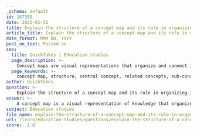 ```yaml
---
_schema: default
id: 167389
date: 2025-01-31
title: Explain the structure of a concept map and its role in organizing information.
article_title: Explain the structure of a concept map and its role in organizing information.
date_format: MMM DD, YYYY
post_on_text: Posted on
seo:
  title: QuickTakes | Education studies
  page_description: >-
    Concept maps are visual representations that organize and connect ideas hierarchically, enhancing understanding and retention of complex information by clarifying relationships and fostering active learning.
  page_keywords: >-
    concept map, structure, central concept, related concepts, sub-concepts, links, labels, visual elements, organizing information, relationships, active engagement, assessment tool, integration of knowledge, cognitive processing, educational tool
author: QuickTakes
question: >-
    Explain the structure of a concept map and its role in organizing information.
answer: >-
    A concept map is a visual representation of knowledge that organizes and connects ideas in a hierarchical structure. It serves as a powerful tool for learners to understand relationships between concepts, thereby enhancing retention and comprehension. Here’s a detailed explanation of its structure and role in organizing information:\n\n### Structure of a Concept Map\n\n1. **Central Concept**: At the core of a concept map is the central concept or idea, which represents the main topic being explored. This is typically placed at the top or center of the map.\n\n2. **Related Concepts**: Surrounding the central concept are related concepts that branch out from it. These concepts are connected to the central idea through lines or arrows, indicating the relationships between them.\n\n3. **Sub-concepts**: Each related concept can further branch out into sub-concepts or details, creating a hierarchical structure. This allows for a more in-depth exploration of each idea and its connections.\n\n4. **Links and Labels**: The lines connecting the concepts can be labeled to describe the nature of the relationship (e.g., "leads to," "is a part of," "affects"). This helps clarify how the concepts interact with one another.\n\n5. **Visual Elements**: Concept maps often incorporate visual elements such as colors, shapes, and images to enhance understanding and retention. These elements can make the map more engaging and easier to navigate.\n\n### Role in Organizing Information\n\n- **Clarification of Relationships**: Concept maps help learners visualize how different concepts are interrelated, which can clarify complex information and promote a deeper understanding of the subject matter.\n\n- **Active Engagement**: The process of creating a concept map requires active engagement with the material. This active involvement can lead to better retention and recall of information, as learners are not just passively consuming content but actively organizing it.\n\n- **Assessment Tool**: Concept maps can also serve as an assessment tool to evaluate students' understanding of concepts and their ability to identify relationships. Educators can use them to gauge how well students grasp the material and where they may need further instruction.\n\n- **Facilitating Integration of Knowledge**: By visually mapping out connections, concept maps encourage the integration of knowledge from various disciplines. For instance, in a biology course, students might connect concepts from cellular respiration to broader ecological principles, fostering a more comprehensive understanding of the subject.\n\n- **Support for Cognitive Processing**: Concept mapping aligns with cognitive science principles by breaking down complex information into manageable parts. This chunking of information reduces cognitive load, making it easier for learners to focus on key concepts and facilitating better recall.\n\nIn summary, concept maps are an effective educational tool that not only organizes information visually but also enhances understanding and retention by illustrating the relationships between various concepts. They promote active learning and can be utilized both for studying and assessment purposes.
subject: Education studies
file_name: explain-the-structure-of-a-concept-map-and-its-role-in-organizing-information.md
url: /learn/education-studies/questions/explain-the-structure-of-a-concept-map-and-its-role-in-organizing-information
score: -1.0
---
```


&nbsp;